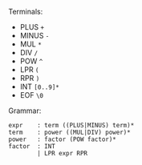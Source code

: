 Terminals: 
* PLUS `+`
* MINUS `-`
* MUL `*`
* DIV `/`
* POW `^`
* LPR `(`
* RPR `)`
* INT `[0..9]*`
* EOF `\0`

Grammar:

    expr    : term ((PLUS|MINUS) term)*
    term    : power ((MUL|DIV) power)*
    power   : factor (POW factor)*
    factor  : INT
            | LPR expr RPR
